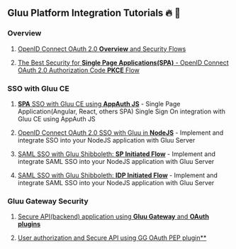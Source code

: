 ## Gluu Platform Integration Tutorials :fire: :dart:

### Overview

1. [OpenID Connect OAuth 2.0 **Overview** and Security Flows](https://github.com/GluuFederation/tutorials/blob/master/oidc-sso-tutorials/tutorials/OpenID-Connect-OAuth-2.0-Overview-and-Security-Flows.md) 

2. [The Best Security for **Single Page Applications(SPA)** - OpenID Connect OAuth 2.0 Authorization Code **PKCE** Flow](https://github.com/GluuFederation/tutorials/blob/master/oidc-sso-tutorials/tutorials/Why-OpenID-Connect-OAuth-2.0-Authorization-Code-PKCE-Flow-for-SPA.md)

### SSO with Gluu CE

1. [**SPA** SSO with Gluu CE using **AppAuth JS**](https://github.com/GluuFederation/tutorials/blob/master/oidc-sso-tutorials/tutorials/SPA-SSO-with-Gluu-CE-using-AppAuth-JS.md) - Single Page Application(Angular, React, others SPA) Single Sign On integration with Gluu CE using AppAuth JS

1. [OpenID Connect OAuth 2.0 SSO with Gluu in **NodeJS**](https://github.com/GluuFederation/tutorials/blob/master/oidc-sso-tutorials/tutorials/OpenID-Connect-OAuth2-SSO-with-Gluu.md) - Implement and integrate SSO into your NodeJS application with Gluu Server

1. [SAML SSO with Gluu Shibboleth: **SP Initiated Flow**](https://github.com/GluuFederation/tutorials/blob/master/oidc-sso-tutorials/tutorials/SAML-SSO-with-Gluu-Shibboleth-SP-Initiated-Flow.md) - Implement and integrate SAML SSO into your NodeJS application with Gluu Server

1. [SAML SSO with Gluu Shibboleth: **IDP Initiated Flow**](https://github.com/GluuFederation/tutorials/blob/master/oidc-sso-tutorials/tutorials/SAML-SSO-with-Gluu-Shibboleth-IDP-Initiated-Flow.md) - Implement and integrate SAML SSO into your NodeJS application with Gluu Server

### Gluu Gateway Security

1. [Secure API(backend) application using **Gluu Gateway** and **OAuth plugins**](https://github.com/GluuFederation/tutorials/blob/master/gluu-gateway-tutorials/tutorials/Secure-API-backend-application-using-Gluu-Gateway-and-OAuth-plugins.md)

2. [User authorization and Secure API using GG OAuth PEP plugin**](https://github.com/GluuFederation/tutorials/blob/master/gluu-gateway-tutorials/tutorials/add-user-authorization-secure-api-gg-oauth-pep-plugin.md)